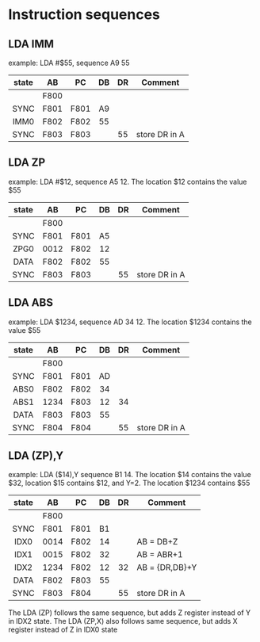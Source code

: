 Instruction sequences
=====================


LDA IMM
-------

example: LDA #$55, sequence A9 55

| state | AB   |  PC  | DB | DR | Comment       |
|:-----:|:----:|:----:|:--:|:--:|---------------|
|       | F800 |      |    |    |               |
| SYNC  | F801 | F801 | A9 |    |               |
| IMM0  | F802 | F802 | 55 |    |               |
| SYNC  | F803 | F803 |    | 55 | store DR in A |


LDA ZP
------
example: LDA #$12, sequence A5 12. The location $12
contains the value $55

| state | AB   |  PC  | DB | DR | Comment       |
|:-----:|:----:|:----:|:--:|:--:|---------------|
|       | F800 |      |    |    |               |
| SYNC  | F801 | F801 | A5 |    |               |
| ZPG0  | 0012 | F802 | 12 |    |               |
| DATA  | F802 | F802 | 55 |    |               |
| SYNC  | F803 | F803 |    | 55 | store DR in A |


LDA ABS
-------

example: LDA $1234, sequence AD 34 12. The location $1234
contains the value $55

| state | AB   |  PC  | DB | DR | Comment       |
|:-----:|:----:|:----:|:--:|:--:|---------------|
|       | F800 |      |    |    |               |
| SYNC  | F801 | F801 | AD |    |               |
| ABS0  | F802 | F802 | 34 |    |               |
| ABS1  | 1234 | F803 | 12 | 34 |               |
| DATA  | F803 | F803 | 55 |    |               |
| SYNC  | F804 | F804 |    | 55 | store DR in A |


LDA (ZP),Y
----------

example: LDA ($14),Y sequence B1 14. The location $14
contains the value $32, location $15 contains $12, and Y=2.
The location $1234 contains $55

| state | AB   |  PC  | DB | DR | Comment        |
|:-----:|:----:|:----:|:--:|:--:|----------------|
|       | F800 |      |    |    |                |
| SYNC  | F801 | F801 | B1 |    |                |
| IDX0  | 0014 | F802 | 14 |    | AB = DB+Z      |
| IDX1  | 0015 | F802 | 32 |    | AB = ABR+1     |
| IDX2  | 1234 | F802 | 12 | 32 | AB = {DR,DB}+Y |
| DATA  | F802 | F803 | 55 |    |                |
| SYNC  | F803 | F804 |    | 55 | store DR in A  | 

The LDA (ZP) follows the same sequence, but adds Z register instead of Y in IDX2 state.
The LDA (ZP,X) also follows same sequence, but adds X register instead of Z in IDX0 state


